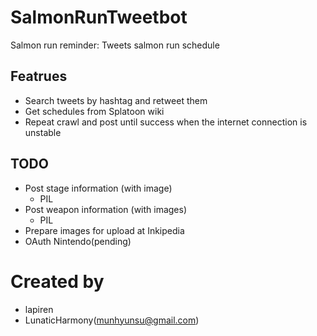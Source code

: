 # SalmonRunTweetbot
Salmon run reminder: Tweets salmon run schedule

## Featrues
- Search tweets by hashtag and retweet them
- Get schedules from Splatoon wiki
- Repeat crawl and post until success when the internet connection is unstable

## TODO
- Post stage information (with image)
  - PIL
- Post weapon information (with images)
  - PIL
- Prepare images for upload at Inkipedia
- OAuth Nintendo(pending)

# Created by
- lapiren
- LunaticHarmony(munhyunsu@gmail.com)
